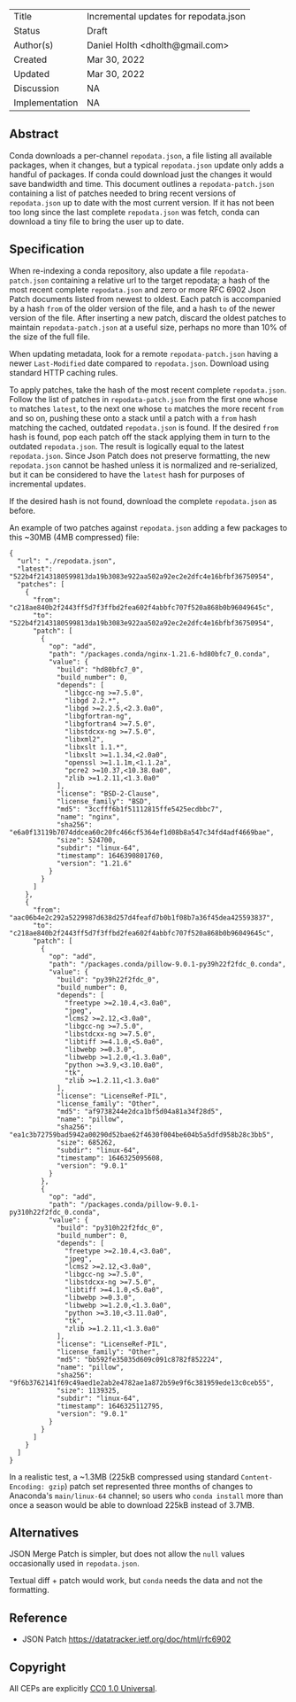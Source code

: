 <table>
<tr><td> Title </td><td> Incremental updates for repodata.json </td>
<tr><td> Status </td><td> Draft </td></tr>
<tr><td> Author(s) </td><td> Daniel Holth &lt;dholth@gmail.com&gt;</td></tr>
<tr><td> Created </td><td> Mar 30, 2022</td></tr>
<tr><td> Updated </td><td> Mar 30, 2022</td></tr>
<tr><td> Discussion </td><td> NA </td></tr>
<tr><td> Implementation </td><td> NA </td></tr>
</table>

## Abstract

Conda downloads a per-channel `repodata.json`, a file listing all available packages, when it changes, but a typical `repodata.json` update only adds a handful of packages. If conda could download just the changes it would save bandwidth and time. This document outlines a `repodata-patch.json` containing a list of patches needed to bring recent versions of `repodata.json` up to date with the most current version. If it has not been too long since the last complete `repodata.json` was fetch, conda can download a tiny file to bring the user up to date.

## Specification

When re-indexing a conda repository, also update a file `repodata-patch.json` containing a relative url to the target repodata; a hash of the most recent complete `repodata.json` and zero or more RFC 6902 Json Patch documents listed from newest to oldest. Each patch is accompanied by a hash `from` of the older version of the file, and a hash `to` of the newer version of the file. After inserting a new patch, discard the oldest patches to maintain `repodata-patch.json` at a useful size, perhaps no more than 10% of the size of the full file.

When updating metadata, look for a remote `repodata-patch.json` having a newer `Last-Modified` date compared to `repodata.json`. Download using standard HTTP caching rules.

To apply patches, take the hash of the most recent complete `repodata.json`. Follow the list of patches in `repodata-patch.json` from the first one whose `to` matches `latest`, to the next one whose `to` matches the more recent `from` and so on, pushing these onto a stack until a patch with a `from` hash matching the cached, outdated `repodata.json` is found. If the desired `from` hash is found, pop each patch off the stack applying them in turn to the outdated `repodata.json`. The result is logically equal to the latest `repodata.json`. Since Json Patch does not preserve formatting, the new `repodata.json` cannot be hashed unless it is normalized and re-serialized, but it can be considered to have the `latest` hash for purposes of incremental updates.

If the desired hash is not found, download the complete `repodata.json` as before.

An example of two patches against `repodata.json` adding a few packages to this ~30MB (4MB compressed) file:

```
{
  "url": "./repodata.json",
  "latest": "522b4f2143180599813da19b3083e922aa502a92ec2e2dfc4e16bfbf36750954",
  "patches": [
    {
      "from": "c218ae840b2f2443ff5d7f3ffbd2fea602f4abbfc707f520a868b0b96049645c",
      "to": "522b4f2143180599813da19b3083e922aa502a92ec2e2dfc4e16bfbf36750954",
      "patch": [
        {
          "op": "add",
          "path": "/packages.conda/nginx-1.21.6-hd80bfc7_0.conda",
          "value": {
            "build": "hd80bfc7_0",
            "build_number": 0,
            "depends": [
              "libgcc-ng >=7.5.0",
              "libgd 2.2.*",
              "libgd >=2.2.5,<2.3.0a0",
              "libgfortran-ng",
              "libgfortran4 >=7.5.0",
              "libstdcxx-ng >=7.5.0",
              "libxml2",
              "libxslt 1.1.*",
              "libxslt >=1.1.34,<2.0a0",
              "openssl >=1.1.1m,<1.1.2a",
              "pcre2 >=10.37,<10.38.0a0",
              "zlib >=1.2.11,<1.3.0a0"
            ],
            "license": "BSD-2-Clause",
            "license_family": "BSD",
            "md5": "3ccfff6b1f51112815ffe5425ecdbbc7",
            "name": "nginx",
            "sha256": "e6a0f13119b7074ddcea60c20fc466cf5364ef1d08b8a547c34fd4adf4669bae",
            "size": 524700,
            "subdir": "linux-64",
            "timestamp": 1646390801760,
            "version": "1.21.6"
          }
        }
      ]
    },
    {
      "from": "aac06b4e2c292a5229987d638d257d4feafd7b0b1f08b7a36f45dea425593837",
      "to": "c218ae840b2f2443ff5d7f3ffbd2fea602f4abbfc707f520a868b0b96049645c",
      "patch": [
        {
          "op": "add",
          "path": "/packages.conda/pillow-9.0.1-py39h22f2fdc_0.conda",
          "value": {
            "build": "py39h22f2fdc_0",
            "build_number": 0,
            "depends": [
              "freetype >=2.10.4,<3.0a0",
              "jpeg",
              "lcms2 >=2.12,<3.0a0",
              "libgcc-ng >=7.5.0",
              "libstdcxx-ng >=7.5.0",
              "libtiff >=4.1.0,<5.0a0",
              "libwebp >=0.3.0",
              "libwebp >=1.2.0,<1.3.0a0",
              "python >=3.9,<3.10.0a0",
              "tk",
              "zlib >=1.2.11,<1.3.0a0"
            ],
            "license": "LicenseRef-PIL",
            "license_family": "Other",
            "md5": "af9738244e2dca1bf5d04a81a34f28d5",
            "name": "pillow",
            "sha256": "ea1c3b72759bad5942a00290d52bae62f4630f004be604b5a5dfd958b28c3bb5",
            "size": 685262,
            "subdir": "linux-64",
            "timestamp": 1646325095608,
            "version": "9.0.1"
          }
        },
        {
          "op": "add",
          "path": "/packages.conda/pillow-9.0.1-py310h22f2fdc_0.conda",
          "value": {
            "build": "py310h22f2fdc_0",
            "build_number": 0,
            "depends": [
              "freetype >=2.10.4,<3.0a0",
              "jpeg",
              "lcms2 >=2.12,<3.0a0",
              "libgcc-ng >=7.5.0",
              "libstdcxx-ng >=7.5.0",
              "libtiff >=4.1.0,<5.0a0",
              "libwebp >=0.3.0",
              "libwebp >=1.2.0,<1.3.0a0",
              "python >=3.10,<3.11.0a0",
              "tk",
              "zlib >=1.2.11,<1.3.0a0"
            ],
            "license": "LicenseRef-PIL",
            "license_family": "Other",
            "md5": "bb592fe35035d609c091c8782f852224",
            "name": "pillow",
            "sha256": "9f6b3762141f69c49aed1e2ab2e4782ae1a872b59e9f6c381959ede13c0ceb55",
            "size": 1139325,
            "subdir": "linux-64",
            "timestamp": 1646325112795,
            "version": "9.0.1"
          }
        }
      ]
    }
  ]
}
```

In a realistic test, a ~1.3MB (225kB compressed using standard `Content-Encoding: gzip`) patch set represented three months of changes to Anaconda's `main/linux-64` channel; so users who `conda install` more than once a season would be able to download 225kB instead of 3.7MB.

## Alternatives

JSON Merge Patch is simpler, but does not allow the `null` values occasionally used in `repodata.json`.

Textual diff + patch would work, but `conda` needs the data and not the formatting.

## Reference

* JSON Patch https://datatracker.ietf.org/doc/html/rfc6902

## Copyright

All CEPs are explicitly [CC0 1.0 Universal](https://creativecommons.org/publicdomain/zero/1.0/).
